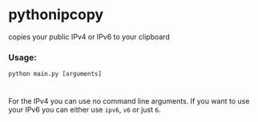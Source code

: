 # pythonipcopy
copies your public IPv4 or IPv6 to your clipboard
### Usage:
`python main.py [arguments]`
# 
For the IPv4 you can use no command line arguments. If you want to use your IPv6 you can either use `ipv6`, `v6` or just `6`.
